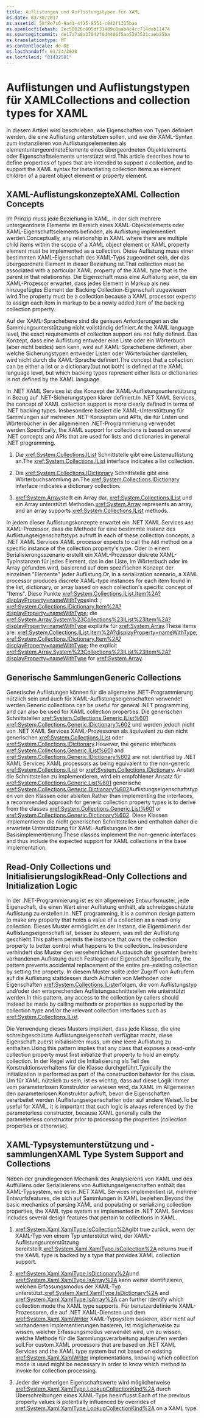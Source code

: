 ```yaml
---
title: Auflistungen und Auflistungstypen für XAML
ms.date: 03/30/2017
ms.assetid: 58f8e7c6-9a41-4f25-8551-c042f1315baa
ms.openlocfilehash: 2ec58026c605df31489c8aab4c4cc714dab11474
ms.sourcegitcommit: de17a7a0a37042f0d4406f5ae5393531caeb25ba
ms.translationtype: MT
ms.contentlocale: de-DE
ms.lasthandoff: 01/24/2020
ms.locfileid: "81432581"
---
```

# <a name="collections-and-collection-types-for-xaml"></a><span data-ttu-id="15b54-102">Auflistungen und Auflistungstypen für XAML</span><span class="sxs-lookup"><span data-stu-id="15b54-102">Collections and collection types for XAML</span></span>

<span data-ttu-id="15b54-103">In diesem Artikel wird beschrieben, wie Eigenschaften von Typen definiert werden, die eine Auflistung unterstützen sollen, und wie die XAML-Syntax zum Instanziieren von Auflistungselementen als elementuntergeordneteElemente eines übergeordneten Objektelements oder Eigenschaftselements unterstützt wird.</span><span class="sxs-lookup"><span data-stu-id="15b54-103">This article describes how to define properties of types that are intended to support a collection, and to support the XAML syntax for instantiating collection items as element children of a parent object element or property element.</span></span>

## <a name="xaml-collection-concepts"></a><span data-ttu-id="15b54-104">XAML-Auflistungskonzepte</span><span class="sxs-lookup"><span data-stu-id="15b54-104">XAML Collection Concepts</span></span>

<span data-ttu-id="15b54-105">Im Prinzip muss jede Beziehung in XAML, in der sich mehrere untergeordnete Elemente im Bereich eines XAML-Objektelements oder XAML-Eigenschaftselements befinden, als Auflistung implementiert werden.</span><span class="sxs-lookup"><span data-stu-id="15b54-105">Conceptually, any relationship in XAML where there are multiple child items within the scope of a XAML object element or XAML property element must be implemented as a collection.</span></span> <span data-ttu-id="15b54-106">Diese Auflistung muss einer bestimmten XAML-Eigenschaft des XAML-Typs zugeordnet sein, der das übergeordnete Element in dieser Beziehung ist.</span><span class="sxs-lookup"><span data-stu-id="15b54-106">That collection must be associated with a particular XAML property of the XAML type that is the parent in that relationship.</span></span> <span data-ttu-id="15b54-107">Die Eigenschaft muss eine Auflistung sein, da ein XAML-Prozessor erwartet, dass jedes Element in Markup als neu hinzugefügtes Element der Backing Collection-Eigenschaft zugewiesen wird.</span><span class="sxs-lookup"><span data-stu-id="15b54-107">The property must be a collection because a XAML processor expects to assign each item in markup to be a newly added item of the backing collection property.</span></span>

<span data-ttu-id="15b54-108">Auf der XAML-Sprachebene sind die genauen Anforderungen an die Sammlungsunterstützung nicht vollständig definiert.</span><span class="sxs-lookup"><span data-stu-id="15b54-108">At the XAML language level, the exact requirements of collection support are not fully defined.</span></span> <span data-ttu-id="15b54-109">Das Konzept, dass eine Auflistung entweder eine Liste oder ein Wörterbuch (aber nicht beides) sein kann, wird auf XAML-Sprachebene definiert, aber welche Sicherungstypen entweder Listen oder Wörterbücher darstellen, wird nicht durch die XAML-Sprache definiert.</span><span class="sxs-lookup"><span data-stu-id="15b54-109">The concept that a collection can be either a list or a dictionary(but not both) is defined at the XAML language level, but which backing types represent either lists or dictionaries is not defined by the XAML language.</span></span>

<span data-ttu-id="15b54-110">In .NET XAML Services ist das Konzept der XAML-Auflistungsunterstützung in Bezug auf .NET-Sicherungstypen klarer definiert.</span><span class="sxs-lookup"><span data-stu-id="15b54-110">In .NET XAML Services, the concept of XAML collection support is more clearly defined in terms of .NET backing types.</span></span> <span data-ttu-id="15b54-111">Insbesondere basiert die XAML-Unterstützung für Sammlungen auf mehreren .NET-Konzepten und APIs, die für Listen und Wörterbücher in der allgemeinen .NET-Programmierung verwendet werden.</span><span class="sxs-lookup"><span data-stu-id="15b54-111">Specifically, the XAML support for collections is based on several .NET concepts and APIs that are used for lists and dictionaries in general .NET programming.</span></span>

1. <span data-ttu-id="15b54-112">Die <xref:System.Collections.IList> Schnittstelle gibt eine Listenauflistung an.</span><span class="sxs-lookup"><span data-stu-id="15b54-112">The <xref:System.Collections.IList> interface indicates a list collection.</span></span>

2. <span data-ttu-id="15b54-113">Die <xref:System.Collections.IDictionary> Schnittstelle gibt eine Wörterbuchsammlung an.</span><span class="sxs-lookup"><span data-stu-id="15b54-113">The <xref:System.Collections.IDictionary> interface indicates a dictionary collection.</span></span>

3. <span data-ttu-id="15b54-114"><xref:System.Array>stellt ein Array dar, <xref:System.Collections.IList> und ein Array unterstützt Methoden.</span><span class="sxs-lookup"><span data-stu-id="15b54-114"><xref:System.Array> represents an array, and an array supports <xref:System.Collections.IList> methods.</span></span>

<span data-ttu-id="15b54-115">In jedem dieser Auflistungskonzepte erwartet ein .NET XAML Services `Add` XAML-Prozessor, dass die Methode für eine bestimmte Instanz des Auflistungseigenschaftstyps aufruft.</span><span class="sxs-lookup"><span data-stu-id="15b54-115">In each of these collection concepts, a .NET XAML Services XAML processor expects to call the `Add` method on a specific instance of the collection property's type.</span></span> <span data-ttu-id="15b54-116">Oder in einem Serialisierungsszenario erstellt ein XAML-Prozessor diskrete XAML-Typinstanzen für jedes Element, das in der Liste, im Wörterbuch oder im Array gefunden wird, basierend auf dem spezifischen Konzept der einzelnen "Elemente" jeder Auflistung.</span><span class="sxs-lookup"><span data-stu-id="15b54-116">Or, in a serialization scenario, a XAML processor produces discrete XAML-type instances for each item found in the list, dictionary, or array based on each collection's specific concept of "Items".</span></span> <span data-ttu-id="15b54-117">Diese Punkte <xref:System.Collections.IList.Item%2A?displayProperty=nameWithType>sind: ; <xref:System.Collections.IDictionary.Item%2A?displayProperty=nameWithType>; die <xref:System.Array.System%23Collections%23IList%23Item%2A?displayProperty=nameWithType> explizite für <xref:System.Array>.</span><span class="sxs-lookup"><span data-stu-id="15b54-117">These items are: <xref:System.Collections.IList.Item%2A?displayProperty=nameWithType>; <xref:System.Collections.IDictionary.Item%2A?displayProperty=nameWithType>; the explicit <xref:System.Array.System%23Collections%23IList%23Item%2A?displayProperty=nameWithType> for <xref:System.Array>.</span></span>

## <a name="generic-collections"></a><span data-ttu-id="15b54-118">Generische Sammlungen</span><span class="sxs-lookup"><span data-stu-id="15b54-118">Generic Collections</span></span>

<span data-ttu-id="15b54-119">Generische Auflistungen können für die allgemeine .NET-Programmierung nützlich sein und auch für XAML-Auflistungseigenschaften verwendet werden.</span><span class="sxs-lookup"><span data-stu-id="15b54-119">Generic collections can be useful for general .NET programming, and can also be used for XAML collection properties.</span></span> <span data-ttu-id="15b54-120">Die generischen Schnittstellen <xref:System.Collections.Generic.IList%601> <xref:System.Collections.Generic.IDictionary%602> und werden jedoch nicht von .NET XAML Services XAML-Prozessoren als äquivalent zu den nicht generischen <xref:System.Collections.IList> oder <xref:System.Collections.IDictionary>.</span><span class="sxs-lookup"><span data-stu-id="15b54-120">However, the generic interfaces <xref:System.Collections.Generic.IList%601> and <xref:System.Collections.Generic.IDictionary%602> are not identified by .NET XAML Services XAML processors as being equivalent to the non-generic <xref:System.Collections.IList> or <xref:System.Collections.IDictionary>.</span></span> <span data-ttu-id="15b54-121">Anstatt die Schnittstellen zu implementieren, wird ein empfohlener Ansatz für <xref:System.Collections.Generic.List%601> generische <xref:System.Collections.Generic.Dictionary%602>Auflistungseigenschaftstypen von den Klassen oder ableiten.</span><span class="sxs-lookup"><span data-stu-id="15b54-121">Rather than implementing the interfaces, a recommended approach for generic collection property types is to derive from the classes <xref:System.Collections.Generic.List%601> or <xref:System.Collections.Generic.Dictionary%602>.</span></span> <span data-ttu-id="15b54-122">Diese Klassen implementieren die nicht generischen Schnittstellen und enthalten daher die erwartete Unterstützung für XAML-Auflistungen in der Basisimplementierung.</span><span class="sxs-lookup"><span data-stu-id="15b54-122">These classes implement the non-generic interfaces and thus include the expected support for XAML collections in the base implementation.</span></span>

## <a name="read-only-collections-and-initialization-logic"></a><span data-ttu-id="15b54-123">Read-Only Collections und Initialisierungslogik</span><span class="sxs-lookup"><span data-stu-id="15b54-123">Read-Only Collections and Initialization Logic</span></span>

<span data-ttu-id="15b54-124">In der .NET-Programmierung ist es ein allgemeines Entwurfsmuster, jede Eigenschaft, die einen Wert einer Auflistung enthält, als schreibgeschützte Auflistung zu erstellen.</span><span class="sxs-lookup"><span data-stu-id="15b54-124">In .NET programming, it is a common design pattern to make any property that holds a value of a collection as a read-only collection.</span></span> <span data-ttu-id="15b54-125">Dieses Muster ermöglicht es der Instanz, die Eigentümerin der Auflistungseigenschaft ist, besser zu steuern, was mit der Auflistung geschieht.</span><span class="sxs-lookup"><span data-stu-id="15b54-125">This pattern permits the instance that owns the collection property to better control what happens to the collection..</span></span> <span data-ttu-id="15b54-126">Insbesondere verhindert das Muster den versehentlichen Austausch der gesamten bereits vorhandenen Auflistung durch Festlegen der Eigenschaft.</span><span class="sxs-lookup"><span data-stu-id="15b54-126">Specifically, the pattern prevents accidental replacement of the entire pre-existing collection by setting the property.</span></span> <span data-ttu-id="15b54-127">In diesem Muster sollte jeder Zugriff von Aufrufern auf die Auflistung stattdessen durch Aufrufen von Methoden oder Eigenschaften <xref:System.Collections.IList>erfolgen, die vom Auflistungstyp und/oder den entsprechenden Auflistungsschnittstellen wie unterstützt werden.</span><span class="sxs-lookup"><span data-stu-id="15b54-127">In this pattern, any access to the collection by callers should instead be made by calling methods or properties as supported by the collection type and/or the relevant collection interfaces such as <xref:System.Collections.IList>.</span></span>

<span data-ttu-id="15b54-128">Die Verwendung dieses Musters impliziert, dass jede Klasse, die eine schreibgeschützte Auflistungseigenschaft verfügbar macht, diese Eigenschaft zuerst initialisieren muss, um eine leere Auflistung zu enthalten.</span><span class="sxs-lookup"><span data-stu-id="15b54-128">Using this pattern implies that any class that exposes a read-only collection property must first initialize that property to hold an empty collection.</span></span> <span data-ttu-id="15b54-129">In der Regel wird die Initialisierung als Teil des Konstruktionsverhaltens für die Klasse durchgeführt.</span><span class="sxs-lookup"><span data-stu-id="15b54-129">Typically the initialization is performed as part of the construction behavior for the class.</span></span> <span data-ttu-id="15b54-130">Um für XAML nützlich zu sein, ist es wichtig, dass auf diese Logik immer vom parameterlosen Konstruktor verwiesen wird, da XAML im Allgemeinen den parameterlosen Konstruktor aufruft, bevor die Eigenschaften verarbeitet werden (Auflistungseigenschaften oder auf andere Weise).</span><span class="sxs-lookup"><span data-stu-id="15b54-130">To be useful for XAML, it is important that such logic is always referenced by the parameterless constructor, because XAML generally calls the parameterless constructor prior to processing the properties (collection properties or otherwise).</span></span>

## <a name="xaml-type-system-support-and-collections"></a><span data-ttu-id="15b54-131">XAML-Typsystemunterstützung und -sammlungen</span><span class="sxs-lookup"><span data-stu-id="15b54-131">XAML Type System Support and Collections</span></span>

<span data-ttu-id="15b54-132">Neben der grundlegenden Mechanik des Analysierens von XAML und des Auffüllens oder Serialisierens von Auflistungseigenschaften enthält das XAML-Typsystem, wie es in .NET XAML Services implementiert ist, mehrere Entwurfsfeatures, die sich auf Sammlungen in XAML beziehen.</span><span class="sxs-lookup"><span data-stu-id="15b54-132">Beyond the basic mechanics of parsing XAML and populating or serializing collection properties, the XAML type system as implemented in .NET XAML Services includes several design features that pertain to collections in XAML.</span></span>

1. <span data-ttu-id="15b54-133"><xref:System.Xaml.XamlType.IsCollection%2A>gibt true zurück, wenn der XAML-Typ von einem Typ unterstützt wird, der XAML-Auflistungsunterstützung bereitstellt.</span><span class="sxs-lookup"><span data-stu-id="15b54-133"><xref:System.Xaml.XamlType.IsCollection%2A> returns true if the XAML type is backed by a type that provides XAML collection support.</span></span>

2. <span data-ttu-id="15b54-134"><xref:System.Xaml.XamlType.IsDictionary%2A>und <xref:System.Xaml.XamlType.IsArray%2A> kann weiter identifizieren, welchen Erfassungsmodus der XAML-Typ unterstützt.</span><span class="sxs-lookup"><span data-stu-id="15b54-134"><xref:System.Xaml.XamlType.IsDictionary%2A> and <xref:System.Xaml.XamlType.IsArray%2A> can further identify which collection mode the XAML type supports.</span></span> <span data-ttu-id="15b54-135">Für benutzerdefinierte XAML-Prozessoren, die auf .NET XAML-Diensten und dem <xref:System.Xaml.XamlWriter> XAML-Typsystem basieren, aber nicht auf vorhandenen Implementierungen basieren, ist möglicherweise zu wissen, welcher Erfassungsmodus verwendet wird, um zu wissen, welche Methode für die Sammlungsverarbeitung aufgerufen werden soll.</span><span class="sxs-lookup"><span data-stu-id="15b54-135">For custom XAML processors that are based on .NET XAML Services and the XAML type system but not based on existing <xref:System.Xaml.XamlWriter> implementations, knowing which collection mode is used might be necessary in order to know which method to invoke for collection processing.</span></span>

3. <span data-ttu-id="15b54-136">Jeder der vorherigen Eigenschaftswerte wird möglicherweise <xref:System.Xaml.XamlType.LookupCollectionKind%2A> durch Überschreibungen eines XAML-Typs beeinflusst.</span><span class="sxs-lookup"><span data-stu-id="15b54-136">Each of the previous property values is potentially influenced by overrides of <xref:System.Xaml.XamlType.LookupCollectionKind%2A> on a XAML type.</span></span>
